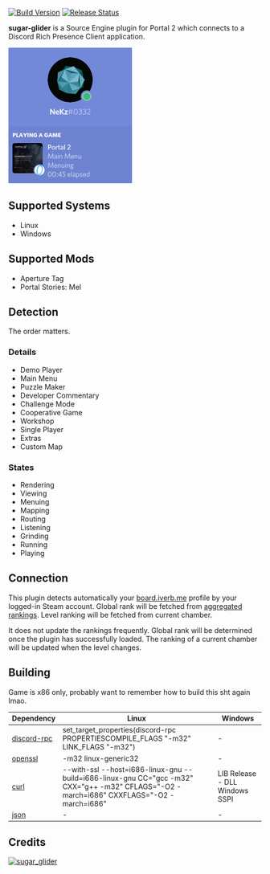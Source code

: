 [![Build Version](https://img.shields.io/badge/version-v1.1-brightgreen.svg)](https://github.com/NeKzor/sugar-glider/projects/1)
[![Release Status](https://img.shields.io/github/release/NeKzor/sugar-glider/all.svg)](https://github.com/NeKzor/sugar-glider/releases)

**sugar-glider** is a Source Engine plugin for Portal 2 which connects to a Discord Rich Presence Client application.

[![screenie](doc/screenie.png)](https://discordapp.com/developers/docs/rich-presence/how-to)

## Supported Systems

- Linux
- Windows

## Supported Mods

- Aperture Tag
- Portal Stories: Mel

## Detection

The order matters.

### Details

- Demo Player
- Main Menu
- Puzzle Maker
- Developer Commentary
- Challenge Mode
- Cooperative Game
- Workshop
- Single Player
- Extras
- Custom Map

### States

- Rendering
- Viewing
- Menuing
- Mapping
- Routing
- Listening
- Grinding
- Running
- Playing

## Connection

This plugin detects automatically your [board.iverb.me](https://board.iverb.me) profile by your logged-in Steam account. Global rank will be fetched from [aggregated rankings](https://board.iverb.me/aggregated/overall). Level ranking will be fetched from current chamber.

It does not update the rankings frequently. Global rank will be determined once the plugin has successfully loaded. The ranking of a current chamber will be updated when the level changes.

## Building

Game is x86 only, probably want to remember how to build this sht again lmao.

|Dependency|Linux|Windows|
|---|---|---|
|[discord-rpc](https://github.com/discordapp/discord-rpc)|set_target_properties(discord-rpc PROPERTIESCOMPILE_FLAGS "-m32" LINK_FLAGS "-m32")|-|
|[openssl](https://github.com/openssl/openssl)|-m32 linux-generic32|-|
|[curl](https://github.com/curl/curl)|--with-ssl --host=i686-linux-gnu --build=i686-linux-gnu CC="gcc -m32" CXX="g++ -m32" CFLAGS="-O2 -march=i686" CXXFLAGS="-O2 -march=i686"|LIB Release - DLL Windows SSPI|
|[json](https://github.com/nlohmann/json)|-|-|

## Credits

<a href="https://en.wikipedia.org/wiki/Sugar_glider">
<img alt="sugar_glider" src="https://upload.wikimedia.org/wikipedia/commons/0/0d/Petaurus_breviceps-Cayley.jpg" width="100" title="Krzyhau"/>
</a>
